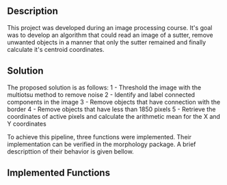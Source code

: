 ## Description
This project was developed during an image processing course. It's goal was to develop an algorithm that could read an image of a sutter, remove unwanted objects in a manner that only the sutter remained and finally calculate it's centroid coordinates.

## Solution
The proposed solution is as follows:
1 - Threshold the image with the multiotsu method to remove noise
2 - Identify and label connected components in the image
3 - Remove objects that have connection with the border
4 - Remove objects that have less than 1850 pixels
5 - Retrieve the coordinates of active pixels and calculate the arithmetic mean for the X and Y coordinates

To achieve this pipeline, three functions were implemented. Their implementation can be verified in the morphology package. A brief descripttion of their behavior is given bellow.

## Implemented Functions
